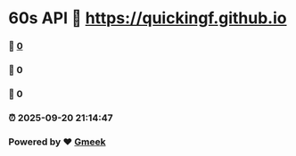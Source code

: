 # 60s API :link: https://quickingf.github.io 
### :page_facing_up: [0](https://quickingf.github.io/tag.html) 
### :speech_balloon: 0 
### :hibiscus: 0 
### :alarm_clock: 2025-09-20 21:14:47 
### Powered by :heart: [Gmeek](https://github.com/Meekdai/Gmeek)
